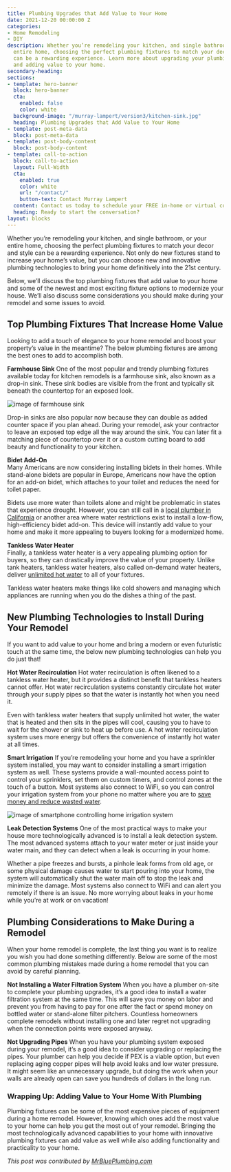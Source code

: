 ```yaml
---
title: Plumbing Upgrades that Add Value to Your Home
date: 2021-12-20 00:00:00 Z
categories:
- Home Remodeling
- DIY
description: Whether you’re remodeling your kitchen, and single bathroom, or your
  entire home, choosing the perfect plumbing fixtures to match your decor and style
  can be a rewarding experience. Learn more about upgrading your plumbing fixtures
  and adding value to your home.
secondary-heading: 
sections:
- template: hero-banner
  block: hero-banner
  cta:
    enabled: false
    color: white
  background-image: "/murray-lampert/version3/kitchen-sink.jpg"
  heading: Plumbing Upgrades that Add Value to Your Home
- template: post-meta-data
  block: post-meta-data
- template: post-body-content
  block: post-body-content
- template: call-to-action
  block: call-to-action
  layout: Full-Width
  cta:
    enabled: true
    color: white
    url: "/contact/"
    button-text: Contact Murray Lampert
  content: Contact us today to schedule your FREE in-home or virtual consultation.
  heading: Ready to start the conversation?
layout: blocks
---
```


Whether you’re remodeling your kitchen, and single bathroom, or your entire home, choosing the perfect plumbing fixtures to match your decor and style can be a rewarding experience. Not only do new fixtures stand to increase your home’s value, but you can choose new and innovative plumbing technologies to bring your home definitively into the 21st century.

Below, we’ll discuss the top plumbing fixtures that add value to your home and some of the newest and most exciting fixture options to modernize your house. We’ll also discuss some considerations you should make during your remodel and some issues to avoid.

## Top Plumbing Fixtures That Increase Home Value

Looking to add a touch of elegance to your home remodel and boost your property’s value in the meantime? The below plumbing fixtures are among the best ones to add to accomplish both.

**Farmhouse Sink**
One of the most popular and trendy plumbing fixtures available today for kitchen remodels is a farmhouse sink, also known as a drop-in sink. These sink bodies are visible from the front and typically sit beneath the countertop for an exposed look.

![image of farmhouse sink](https://cdn.shopify.com/s/files/1/1960/7081/articles/Copy_of_pros_and_cons_of_farmhouse_sinks_800x800.png?v=1593538627)

Drop-in sinks are also popular now because they can double as added counter space if you plan ahead. During your remodel, ask your contractor to leave an exposed top edge all the way around the sink. You can later fit a matching piece of countertop over it or a custom cutting board to add beauty and functionality to your kitchen.

**Bidet Add-On**  
Many Americans are now considering installing bidets in their homes. While stand-alone bidets are popular in Europe, Americans now have the option for an add-on bidet, which attaches to your toilet and reduces the need for toilet paper.

Bidets use more water than toilets alone and might be problematic in states that experience drought. However, you can still call in a [local plumber in California](https://www.mrblueplumbing.com/plumber/ca/) or another area where water restrictions exist to install a low-flow, high-efficiency bidet add-on. This device will instantly add value to your home and make it more appealing to buyers looking for a modernized home.

**Tankless Water Heater**  
Finally, a tankless water heater is a very appealing plumbing option for buyers, so they can drastically improve the value of your property. Unlike tank heaters, tankless water heaters, also called on-demand water heaters, deliver [unlimited hot water](https://www.energy.gov/energysaver/tankless-or-demand-type-water-heaters) to all of your fixtures.

Tankless water heaters make things like cold showers and managing which appliances are running when you do the dishes a thing of the past.

## New Plumbing Technologies to Install During Your Remodel

If you want to add value to your home and bring a modern or even futuristic touch at the same time, the below new plumbing technologies can help you do just that!

**Hot Water Recirculation**
Hot water recirculation is often likened to a tankless water heater, but it provides a distinct benefit that tankless heaters cannot offer. Hot water recirculation systems constantly circulate hot water through your supply pipes so that the water is instantly hot when you need it.

Even with tankless water heaters that supply unlimited hot water, the water that is heated and then sits in the pipes will cool, causing you to have to wait for the shower or sink to heat up before use. A hot water recirculation system uses more energy but offers the convenience of instantly hot water at all times.

**Smart Irrigation**
If you’re remodeling your home and you have a sprinkler system installed, you may want to consider installing a smart irrigation system as well. These systems provide a wall-mounted access point to control your sprinklers, set them on custom timers, and control zones at the touch of a button. Most systems also connect to WiFi, so you can control your irrigation system from your phone no matter where you are to [save money and reduce wasted water](https://www.epa.gov/watersense/watersense-labeled-controllers).

![image of smartphone controlling home irrigation system](https://www.hydropoint.com/wp-content/uploads/What-is-smart-irrigation-1.jpeg)

**Leak Detection Systems**
One of the most practical ways to make your house more technologically advanced is to install a leak detection system. The most advanced systems attach to your water meter or just inside your water main, and they can detect when a leak is occurring in your home.

Whether a pipe freezes and bursts, a pinhole leak forms from old age, or some physical damage causes water to start pouring into your home, the system will automatically shut the water main off to stop the leak and minimize the damage. Most systems also connect to WiFi and can alert you remotely if there is an issue. No more worrying about leaks in your home while you’re at work or on vacation!

## Plumbing Considerations to Make During a Remodel

When your home remodel is complete, the last thing you want is to realize you wish you had done something differently. Below are some of the most common plumbing mistakes made during a home remodel that you can avoid by careful planning.

**Not Installing a Water Filtration System**
When you have a plumber on-site to complete your plumbing upgrades, it’s a good idea to install a water filtration system at the same time. This will save you money on labor and prevent you from having to pay for one after the fact or spend money on bottled water or stand-alone filter pitchers. Countless homeowners complete remodels without installing one and later regret not upgrading when the connection points were exposed anyway.

**Not Upgrading Pipes**
When you have your plumbing system exposed during your remodel, it’s a good idea to consider upgrading or replacing the pipes. Your plumber can help you decide if PEX is a viable option, but even replacing aging copper pipes will help avoid leaks and low water pressure. It might seem like an unnecessary upgrade, but doing the work when your walls are already open can save you hundreds of dollars in the long run.

### Wrapping Up: Adding Value to Your Home With Plumbing
Plumbing fixtures can be some of the most expensive pieces of equipment during a home remodel. However, knowing which ones add the most value to your home can help you get the most out of your remodel. Bringing the most technologically advanced capabilities to your home with innovative plumbing fixtures can add value as well while also adding functionality and practicality to your home.

_This post was contributed by [MrBluePlumbing.com](https://www.mrblueplumbing.com/)_

